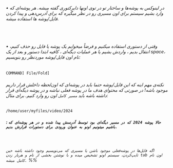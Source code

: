  ###### • در لینوکس به پوشه‌ها و ساختار تو در توی اونها دایرکتوری گفته میشه. هر پوشه‌ای که وارد بشیم سیستم برای اون مسیری رو در نظر میگیره که برای آدرس‌دهی و پیدا کردن فایل/پوشه ها استفاده میشه.

‌
###### • وقتی از دستوری استفاده میکنیم و فرضاً میخوایم یک پوشه یا فایل رو حذف کنیم، انتقال بدیم ، واردش بشیم یا هر عملیات دیگه‌ای ، کافیه ابتدا دستور و بعد از یک space، نام اون فایل/پوشه موردنظر رو بنویسیم: 
`COMMAND] File/Fold]`
‌
###### نکته‌ی مهم اینه که این فایل/پوشه حتما باید در پوشه‌ای که اون‌لحظه داخلش قرار داریم موجود باشه!  در صورتی که محتوای هدف ما در پوشه فعلی نباشه و در پوشه دیگه‌ای قرار داشته باشه باید `مسیر کامل` اون رو وارد کنیم. برای مثال: 
`/home/user/myfiles/video/2024`
##### : `حالا پوشه 2024 که در مسیر دیگه‌ای بود توسط آدرسش پیدا شده و در هر پوشه‌ای که باشیم میتونیم اونو به عنوان ورودی برای دستورات قرارش بدیم.`
‌
‌
###### `اگه فایل‌ها در پوشه‌فعلی موجود باشن یا مسیری که می‌نویسیم وجود داشته باشه حین تایپ‌کردن، سیستم اونو تشخیص میده و با نوشتن بخشی از نام و هربار زدن tab اون نام کامل میشه.` %%
